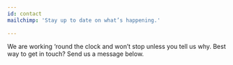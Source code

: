 ```yaml
---
id: contact
mailchimp: 'Stay up to date on what’s happening.'
  
---
```


We are working ‘round the clock and won’t stop unless you tell us why. Best way to get in touch? Send us a message below.
